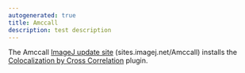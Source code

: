 ```yaml
---
autogenerated: true
title: Amccall
description: test description
---
```


The Amccall [ ImageJ update site](/update-sites) (sites.imagej.net/Amccall) installs the [Colocalization by Cross Correlation](/plugins/colocalization-by-cross-correlation) plugin.
